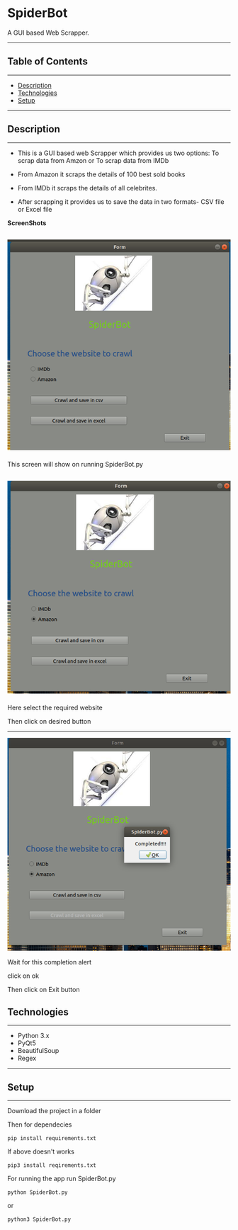 # SpiderBot

<p>A GUI based Web Scrapper.</p>


---

## Table of Contents
---

* [Description](#description)
* [Technologies](#technologies)
* [Setup](#setup)

---




## Description
---
* This is a GUI based web Scrapper which provides us two options: To scrap data from Amzon or To scrap data from IMDb

* From Amazon it scraps the details of 100 best sold books
* From IMDb it scraps the details of all celebrites.
* After scrapping it provides us to save the data in two formats- CSV file or Excel file



**ScreenShots**

![Start view](Images/start.png)
---
<p> This screen will show on running SpiderBot.py </p>


![Option Selection](Images/option.png)
---
<p> Here select the required website </p>
<p> Then click on desired button</p>

---
![End Screen](Images/last.png)

<p>Wait for this completion alert</p>
<p>click on ok</p>
<p>Then click on Exit button</p>


## Technologies
---
* Python 3.x
* PyQt5
* BeautifulSoup
* Regex
---


## Setup
---
<p> Download the project in a folder</p>
<p> Then for dependecies</p>

```
pip install requirements.txt
```

<p>If above doesn't works</p>

```
pip3 install reqirements.txt
```
<p>For running the app run SpiderBot.py</p>

```
python SpiderBot.py
```
or
```
python3 SpiderBot.py
```
